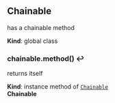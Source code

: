 <a name="Chainable"></a>

## Chainable
has a chainable method

**Kind**: global class  
<a name="Chainable+method"></a>

### chainable.method() ↩︎
returns itself

**Kind**: instance method of <code>[Chainable](#Chainable)</code>  
**Chainable**  
